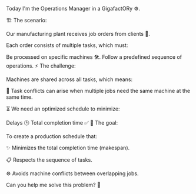 Today I'm the Operations Manager in a GigafactORy ⚙️.

🏗️ The scenario:

Our manufacturing plant receives job orders from clients 📝.

Each order consists of multiple tasks, which must:

Be processed on specific machines 🛠️.
Follow a predefined sequence of operations.
⚡ The challenge:

Machines are shared across all tasks, which means:

🔄 Task conflicts can arise when multiple jobs need the same machine at the same time.

⏳ We need an optimized schedule to minimize:

Delays 🕒
Total completion time ✅
🎯 The goal:

To create a production schedule that:

✨ Minimizes the total completion time (makespan).

📋 Respects the sequence of tasks.

⚙️ Avoids machine conflicts between overlapping jobs.

Can you help me solve this problem? 🧩